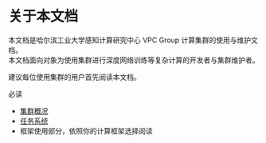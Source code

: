 # 关于本文档

本文档是哈尔滨工业大学感知计算研究中心 VPC Group 计算集群的使用与维护文档。  
本文档面向对象为使用集群进行深度网络训练等复杂计算的开发者与集群维护者。

建议每位使用集群的用户首先阅读本文档。

必读

* [集群概况](clusterIntro.md)
* [任务系统](jobs.md)
* 框架使用部分，依照你的计算框架选择阅读



